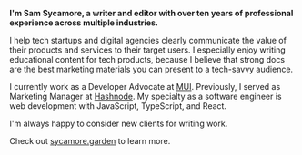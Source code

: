 **I'm Sam Sycamore, a writer and editor with over ten years of professional experience across multiple industries.**

I help tech startups and digital agencies clearly communicate the value of their products and services to their target users. I especially enjoy writing educational content for tech products, because I believe that strong docs are the best marketing materials you can present to a tech-savvy audience.

I currently work as a Developer Advocate at [MUI](https://mui.com). Previously, I served as Marketing Manager at [Hashnode](https://hashnode.com). My specialty as a software engineer is web development with JavaScript, TypeScript, and React.

I'm always happy to consider new clients for writing work.

Check out [sycamore.garden](https://sycamore.garden) to learn more.
